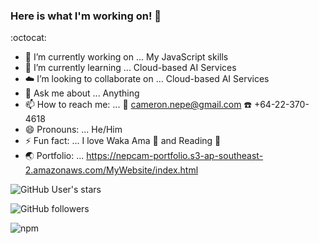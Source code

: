 ### Here is what I'm working on! 👋  
:octocat: 

- :construction: I’m currently working on ... My JavaScript skills
- 🌱 I’m currently learning ... Cloud-based AI Services
- :cloud: I’m looking to collaborate on ... Cloud-based AI Services
- 💬 Ask me about ... Anything
- 📫 How to reach me: ... :email: cameron.nepe@gmail.com :telephone: +64-22-370-4618
- 😄 Pronouns: ... He/Him
- ⚡ Fun fact: ... I love Waka Ama :rowboat: and Reading :notebook_with_decorative_cover:
- :earth_asia: Portfolio: ... https://nepcam-portfolio.s3-ap-southeast-2.amazonaws.com/MyWebsite/index.html
 
![GitHub User's stars](https://img.shields.io/github/stars/Nepcam?style=social)

![GitHub followers](https://img.shields.io/github/followers/Nepcam?style=social)   

![npm](https://img.shields.io/npm/v/npm)
